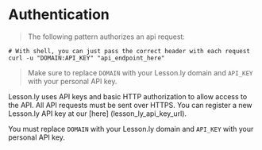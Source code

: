 # Authentication

> The following pattern authorizes an api request:

```shell
# With shell, you can just pass the correct header with each request
curl -u "DOMAIN:API_KEY" "api_endpoint_here"

```

> Make sure to replace `DOMAIN` with your Lesson.ly domain and `API_KEY` with your personal API key.

Lesson.ly uses API keys and basic HTTP authorization to allow access to the API. All API requests must be sent over HTTPS. You can register a new Lesson.ly API key at our [here] (lesson_ly_api_key_url).


<aside class="alert">
You must replace <code>DOMAIN</code> with your Lesson.ly domain and <code>API_KEY</code> with your personal API key.
</aside>
